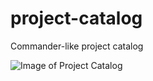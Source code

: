 # project-catalog
Commander-like project catalog

![Image of Project Catalog](http://sacret.ru/sites/default/files/styles/progs_image/public/progs/cat2.jpg)
